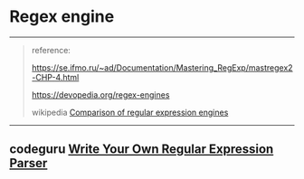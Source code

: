 # Regex engine



---

> reference:
>
> https://se.ifmo.ru/~ad/Documentation/Mastering_RegExp/mastregex2-CHP-4.html
>
> https://devopedia.org/regex-engines
>
> wikipedia [Comparison of regular expression engines](https://en.wikipedia.org/wiki/Comparison_of_regular_expression_engines)

---



## codeguru [**Write Your Own Regular Expression Parser**](https://www.codeguru.com/cplusplus/write-your-own-regular-expression-parser/)
